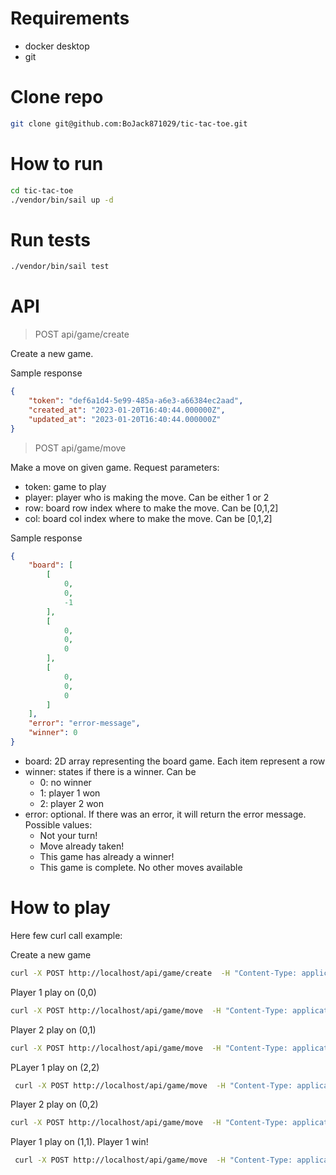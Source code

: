 # Requirements
- docker desktop
- git

# Clone repo
```bash
git clone git@github.com:BoJack871029/tic-tac-toe.git
```
# How to run
```bash
cd tic-tac-toe
./vendor/bin/sail up -d
```

# Run tests

```bash
./vendor/bin/sail test
```


# API
> POST api/game/create

Create a new game.

Sample response
```json
{
    "token": "def6a1d4-5e99-485a-a6e3-a66384ec2aad",
    "created_at": "2023-01-20T16:40:44.000000Z",
    "updated_at": "2023-01-20T16:40:44.000000Z"
}
```
>POST api/game/move

Make a move on given game. Request parameters:
- token: game to play
- player: player who is making the move. Can be either 1 or 2
- row: board row index where to make the move. Can be [0,1,2]
- col: board col index where to make the move. Can be [0,1,2]

Sample response
```json
{
    "board": [
        [
            0,
            0,
            -1
        ],
        [
            0,
            0,
            0
        ],
        [
            0,
            0,
            0
        ]
    ],
    "error": "error-message",
    "winner": 0
}
```
- board: 2D array representing the board game. Each item represent a row
- winner: states if there is a winner. Can be
    - 0: no winner
    - 1: player 1 won
    - 2: player 2 won
- error: optional. If there was an error, it will return the error message. Possible values:
    - Not your turn!
    - Move already taken!
    - This game has already a winner!
    - This game is complete. No other moves available

# How to play
Here few curl call example:

Create a new game
```bash
curl -X POST http://localhost/api/game/create  -H "Content-Type: application/json" -H "Accept: application/json"
```
Player 1 play on (0,0)
```bash
curl -X POST http://localhost/api/game/move  -H "Content-Type: application/json" -H "Accept: application/json" -d '{"token": "58d412e4-e083-4441-8e7f-3379633e31ec", "player": 1, "row":0, "col": 0}'
```

Player 2 play on (0,1)
```bash
curl -X POST http://localhost/api/game/move  -H "Content-Type: application/json" -H "Accept: application/json" -d '{"token": "58d412e4-e083-4441-8e7f-3379633e31ec", "player": 2, "row":0, "col": 1}'
```

PLayer 1 play on (2,2)
```bash
 curl -X POST http://localhost/api/game/move  -H "Content-Type: application/json" -H "Accept: application/json" -d '{"token": "58d412e4-e083-4441-8e7f-3379633e31ec", "player": 1, "row":2, "col": 2}'
```

Player 2 play on (0,2)
```bash
curl -X POST http://localhost/api/game/move  -H "Content-Type: application/json" -H "Accept: application/json" -d '{"token": "58d412e4-e083-4441-8e7f-3379633e31ec", "player": 2, "row":0, "col": 2}'
```

Player 1 play on (1,1). Player 1 win!
```bash
 curl -X POST http://localhost/api/game/move  -H "Content-Type: application/json" -H "Accept: application/json" -d '{"token": "58d412e4-e083-4441-8e7f-3379633e31ec", "player": 1, "row":1, "col": 1}'
```